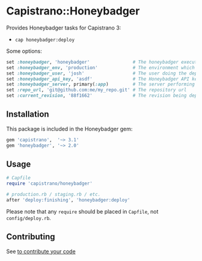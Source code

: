 # Capistrano::Honeybadger

Provides Honeybadger tasks for Capistrano 3:

* `cap honeybadger:deploy`

Some options:

```ruby
set :honeybadger, 'honeybadger'                # The honeybadger executable name
set :honeybadger_env, 'production'             # The environment which is being deployed
set :honeybadger_user, 'josh'                  # The user doing the deploying
set :honeybadger_api_key, 'asdf'               # The Honeybadger API key
set :honeybadger_server, primary(:app)         # The server performing the notification
set :repo_url, 'git@github.com:me/my_repo.git' # The repository url
set :current_revision, '88f1662'               # The revision being deployed
```

## Installation

This package is included in the Honeybadger gem:

```sh
gem 'capistrano',  '~> 3.1'
gem 'honeybadger', '~> 2.0'
```

## Usage

```ruby
# Capfile
require 'capistrano/honeybadger'

# production.rb / staging.rb / etc.
after 'deploy:finishing', 'honeybadger:deploy' 
```

Please note that any `require` should be placed in `Capfile`, not `config/deploy.rb`.

## Contributing

See [to contribute your code](../../README.md#to-contribute-your-code)
